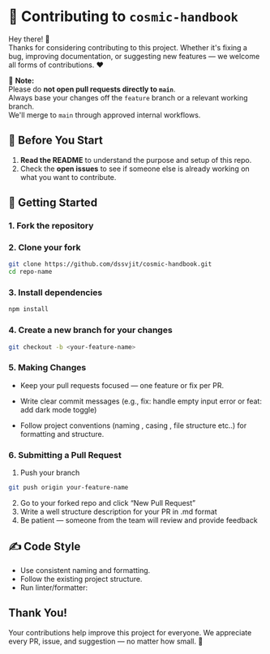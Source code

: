 # 🙌 Contributing to `cosmic-handbook`

Hey there! 👋  
Thanks for considering contributing to this project. Whether it's fixing a bug, improving documentation, or suggesting new features — we welcome all forms of contributions. ❤️

🚨 **Note:**  
Please do **not open pull requests directly to `main`**.  
Always base your changes off the `feature` branch or a relevant working branch.  
We'll merge to `main` through approved internal workflows.

## 🧠 Before You Start

1. **Read the README** to understand the purpose and setup of this repo.
2. Check the **open issues** to see if someone else is already working on what you want to contribute.


## 🚀 Getting Started

### 1. **Fork** the repository

### 2. **Clone** your fork

```bash
git clone https://github.com/dssvjit/cosmic-handbook.git
cd repo-name
```

### 3. Install dependencies

```bash
npm install
```

### 4. Create a new branch for your changes

```bash
git checkout -b <your-feature-name>
```

### 5. Making Changes

- Keep your pull requests focused — one feature or fix per PR.

- Write clear commit messages (e.g., fix: handle empty input error or feat: add dark mode toggle)

- Follow project conventions (naming , casing , file structure etc..) for formatting and structure.

### 6. Submitting a Pull Request

1. Push your branch

```bash
git push origin your-feature-name
```

2. Go to your forked repo and click “New Pull Request”
3. Write a well structure description for your PR in .md format
4. Be patient — someone from the team will review and provide feedback


## ✍️ Code Style

- Use consistent naming and formatting.
- Follow the existing project structure.
- Run linter/formatter:


## Thank You!

Your contributions help improve this project for everyone.
We appreciate every PR, issue, and suggestion — no matter how small. 💙
